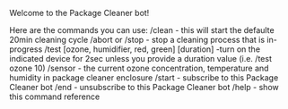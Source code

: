 
Welcome to the Package Cleaner bot!

Here are the commands you can use:
/clean - this will start the defaulte 20min cleaning cycle
/abort or /stop - stop a cleaning process that is in-progress
/test [ozone, humidifier, red, green] [duration] -turn on the indicated device for 2sec unless you provide a duration value (i.e. /test ozone 10)
/sensor - the current ozone concentration, temperature and humidity in package cleaner enclosure
/start - subscribe to this Package Cleaner bot
/end - unsubscribe to this Package Cleaner bot
/help - show this command reference

